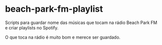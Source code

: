 # beach-park-fm-playlist
Scripts para guardar nome das músicas que tocam na rádio Beach Park FM e criar playlists no Spotify.

O que toca na rádio é muito bom e merece ser guardado.